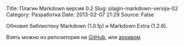 Title: Плагин Markdown версия 0.2
Slug: plagin-markdown-versija-02
Category: Разработка
Date: 2013-02-07 21:29
Source: False

Обновил библиотеку Markdown (1.0.1p) и Markdown Extra (1.2.6).

Взять можно из репозитория на [GitHub](https://github.com/librarian/markdown), или [архивом](https://github.com/librarian/markdown/archive/master.zip)
